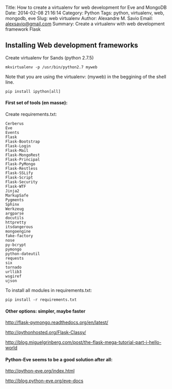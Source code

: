 Title: How to create a virtualenv for web development for Eve and MongoDB
Date: 2014-02-08 21:16:14
Category: Python
Tags: python, virtualenv, web, mongodb, eve
Slug: web virtualenv
Author: Alexandre M. Savio
Email: alexsavio@gmail.com
Summary: Create a virtualenv with web development framework Flask

## Installing Web development frameworks

 Create virtualenv for Sands (python 2.7.5)

    mkvirtualenv -p /usr/bin/python2.7 myweb

 Note that you are using the virtualenv: (myweb) in the beggining of the shell
line.

    pip install ipython[all]

#### First set of tools (en masse):

 Create requirements.txt:

    Cerberus
    Eve
    Events
    Flask
    Flask-Bootstrap
    Flask-Login
    Flask-Mail
    Flask-MongoRest
    Flask-Principal
    Flask-PyMongo
    Flask-Restless
    Flask-SSLify
    Flask-Script
    Flask-Security
    Flask-WTF
    Jinja2
    MarkupSafe
    Pygments
    Sphinx
    Werkzeug
    argparse
    docutils
    httpretty
    itsdangerous
    mongoengine
    fake-factory
    nose
    py-bcrypt
    pymongo
    python-dateutil
    requests
    six
    tornado
    urllib3
    wsgiref
    ujson


To install all modules in requirements.txt:

    pip install -r requirements.txt

#### Other options: simpler, maybe faster

<http://flask-pymongo.readthedocs.org/en/latest/>

<http://pythonhosted.org/Flask-Classy/>

<http://blog.miguelgrinberg.com/post/the-flask-mega-tutorial-part-i-hello-world>


#### Python-Eve seems to be a good solution after all:

<http://python-eve.org/index.html>

<http://blog.python-eve.org/eve-docs>
